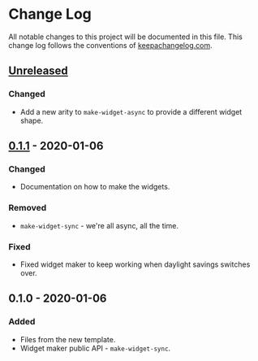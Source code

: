 # Change Log
All notable changes to this project will be documented in this file. This change log follows the conventions of [keepachangelog.com](http://keepachangelog.com/).

## [Unreleased]
### Changed
- Add a new arity to `make-widget-async` to provide a different widget shape.

## [0.1.1] - 2020-01-06
### Changed
- Documentation on how to make the widgets.

### Removed
- `make-widget-sync` - we're all async, all the time.

### Fixed
- Fixed widget maker to keep working when daylight savings switches over.

## 0.1.0 - 2020-01-06
### Added
- Files from the new template.
- Widget maker public API - `make-widget-sync`.

[Unreleased]: https://github.com/your-name/felucca/compare/0.1.1...HEAD
[0.1.1]: https://github.com/your-name/felucca/compare/0.1.0...0.1.1
